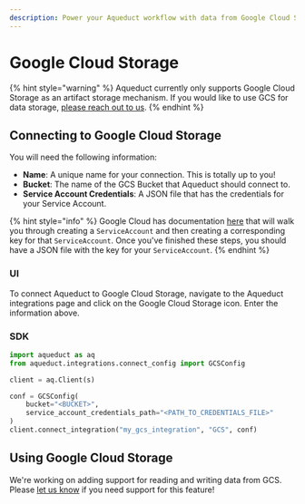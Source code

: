 ```yaml
---
description: Power your Aqueduct workflow with data from Google Cloud Storage
---
```


# Google Cloud Storage

{% hint style="warning" %}
Aqueduct currently only supports Google Cloud Storage as an artifact storage mechanism. If you would like to use GCS for data storage, [please reach out to us](https://github.com/aqueducthq/aqueduct/issues/new?assignees=\&labels=enhancement\&template=feature\_request.md\&title=%5BFEATURE%5D).
{% endhint %}

## Connecting to Google Cloud Storage

You will need the following information:

* **Name**: A unique name for your connection. This is totally up to you!
* **Bucket**: The name of the GCS Bucket that Aqueduct should connect to.&#x20;
* **Service Account Credentials**: A JSON file that has the credentials for your Service Account.

{% hint style="info" %}
Google Cloud has documentation [here](https://cloud.google.com/docs/authentication/getting-started#creating\_a\_service\_account) that will walk you through creating a `ServiceAccount` and then creating a corresponding key for that `ServiceAccount`. Once you've finished these steps, you should have a JSON file with the key for your `ServiceAccount`.
{% endhint %}

### UI&#x20;

To connect Aqueduct to Google Cloud Storage, navigate to the Aqueduct integrations page and click on the Google Cloud Storage icon. Enter the information above.

### SDK

```python
import aqueduct as aq
from aqueduct.integrations.connect_config import GCSConfig

client = aq.Client(s)

conf = GCSConfig(
    bucket="<BUCKET>",
    service_account_credentials_path="<PATH_TO_CREDENTIALS_FILE>"
)
client.connect_integration("my_gcs_integration", "GCS", conf)
```

## Using Google Cloud Storage

We're working on adding support for reading and writing data from GCS. Please [let us know](https://github.com/aqueducthq/aqueduct/issues/new?assignees=\&labels=enhancement\&template=feature\_request.md\&title=%5BFEATURE%5D) if you need support for this feature!
